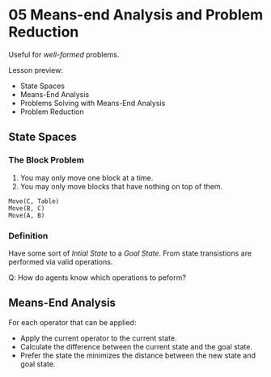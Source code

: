 # 05 Means-end Analysis and Problem Reduction

Useful for *well-formed* problems.

Lesson preview:
- State Spaces
- Means-End Analysis 
- Problems Solving with Means-End Analysis
- Problem Reduction

## State Spaces

### The Block Problem

1. You may only move one block at a time.
2. You may only move blocks that have nothing on top of them.

```
Move(C, Table)
Move(B, C)
Move(A, B)
```

### Definition 
Have some sort of *Intial State* to a *Goal State*. From state transistions are performed via valid operations.

Q: How do agents know which operations to peform?

## Means-End Analysis

For each operator that can be applied:
- Apply the current operator to the current state.
- Calculate the difference between the current state and the goal state.
- Prefer the state the minimizes the distance between the new state and goal state.
